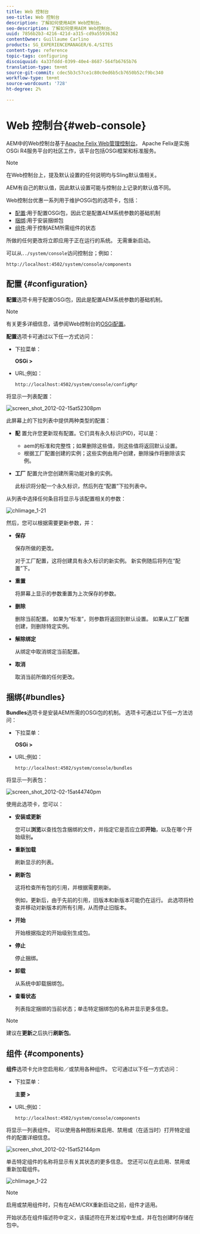 ```yaml
---
title: Web 控制台
seo-title: Web 控制台
description: 了解如何使用AEM Web控制台。
seo-description: 了解如何使用AEM Web控制台。
uuid: 7856b2b3-4216-421d-a315-cd9a55936362
contentOwner: Guillaume Carlino
products: SG_EXPERIENCEMANAGER/6.4/SITES
content-type: reference
topic-tags: configuring
discoiquuid: 4a33fddd-0399-40e4-8687-564fb6765b76
translation-type: tm+mt
source-git-commit: cdec5b3c57ce1c80c0ed6b5cb7650b52cf9bc340
workflow-type: tm+mt
source-wordcount: '728'
ht-degree: 2%

---
```



# Web 控制台{#web-console}

AEM中的Web控制台基于[Apache Felix Web管理控制台](https://felix.apache.org/documentation/subprojects/apache-felix-web-console.html)。 Apache Felix是实施OSGi R4服务平台的社区工作，该平台包括OSGi框架和标准服务。

>[!NOTE]
>
>在Web控制台上，提及默认设置的任何说明均与Sling默认值相关。
>
>AEM有自己的默认值，因此默认设置可能与控制台上记录的默认值不同。

Web控制台优惠一系列用于维护OSGi包的选项卡，包括：

* [配置](#configuration):用于配置OSGi包，因此它是配置AEM系统参数的基础机制
* [捆绑](#bundles):用于安装捆绑包
* [组件](#components):用于控制AEM所需组件的状态

所做的任何更改将立即应用于正在运行的系统。 无需重新启动。

可以从`../system/console`访问控制台；例如：

`http://localhost:4502/system/console/components`

## 配置 {#configuration}

**配置**&#x200B;选项卡用于配置OSGi包，因此是配置AEM系统参数的基础机制。

>[!NOTE]
>
>有关更多详细信息，请参阅Web控制台的[OSGi配置](/help/sites-deploying/configuring-osgi.md)。

**配置**&#x200B;选项卡可通过以下任一方式访问：

* 下拉菜单：

   **OSGi >**

* URL;例如：

   `http://localhost:4502/system/console/configMgr`

将显示一列表配置：

![screen_shot_2012-02-15at52308pm](assets/screen_shot_2012-02-15at52308pm.png)

此屏幕上的下拉列表中提供两种类型的配置：

* **配**
置允许您更新现有配置。它们具有永久标识(PID)，可以是：

   * aem的标准和完整性；如果删除这些值，则这些值将返回默认设置。
   * 根据工厂配置创建的实例；这些实例由用户创建，删除操作将删除该实例。

* **工厂**
配置允许您创建所需功能对象的实例。

   此标识将分配一个永久标识，然后列在“配置”下拉列表中。

从列表中选择任何条目将显示与该配置相关的参数：

![chlimage_1-21](assets/chlimage_1-21.png)

然后，您可以根据需要更新参数，并：

* **保存**

   保存所做的更改。

   对于工厂配置，这将创建具有永久标识的新实例。 新实例随后将列在“配置”下。

* **重置**

   将屏幕上显示的参数重置为上次保存的参数。

* **删除**

   删除当前配置。 如果为“标准”，则参数将返回到默认设置。 如果从工厂配置创建，则删除特定实例。

* **解除绑定**

   从绑定中取消绑定当前配置。

* **取消**

   取消当前所做的任何更改。

## 捆绑{#bundles}

**Bundles**&#x200B;选项卡是安装AEM所需的OSGi包的机制。 选项卡可通过以下任一方法访问：

* 下拉菜单：

   **OSGi >**

* URL;例如：

   `http://localhost:4502/system/console/bundles`

将显示一列表包：

![screen_shot_2012-02-15at44740pm](assets/screen_shot_2012-02-15at44740pm.png)

使用此选项卡，您可以：

* **安装或更新**

   您可以&#x200B;**浏览**&#x200B;以查找包含捆绑的文件，并指定它是否应立即&#x200B;**开始**，以及在哪个开始级别&#x200B;**。**

* **重新加载**

   刷新显示的列表。

* **刷新包**

   这将检查所有包的引用，并根据需要刷新。

   例如，更新后，由于先前的引用，旧版本和新版本可能仍在运行。 此选项将检查并移动对新版本的所有引用，从而停止旧版本。

* **开始**

   开始根据指定的开始级别生成包。

* **停止**

   停止捆绑。

* **卸载**

   从系统中卸载捆绑包。

* **查看状态**

   列表指定捆绑的当前状态；单击特定捆绑包的名称并显示更多信息。

>[!NOTE]
>
>建议在&#x200B;**更新**&#x200B;之后执行&#x200B;**刷新包**。

## 组件 {#components}

**组件**&#x200B;选项卡允许您启用和／或禁用各种组件。 它可通过以下任一方式访问：

* 下拉菜单：

   **主要 >**

* URL;例如：

   `http://localhost:4502/system/console/components`

将显示一列表组件。 可以使用各种图标来启用、禁用或（在适当时）打开特定组件的配置详细信息。

![screen_shot_2012-02-15at52144pm](assets/screen_shot_2012-02-15at52144pm.png)

单击特定组件的名称将显示有关其状态的更多信息。 您还可以在此启用、禁用或重新加载组件。

![chlimage_1-22](assets/chlimage_1-22.png)

>[!NOTE]
>
>启用或禁用组件时，只有在AEM/CRX重新启动之前，组件才适用。
>
>开始状态在组件描述符中定义，该描述符在开发过程中生成，并在包创建时存储在包中。

